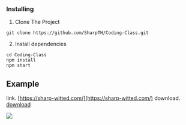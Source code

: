 ### Installing

1. Clone The Project
```
git clone https://github.com/SharpTH/Coding-Class.git
```
2. Install dependencies
```
cd Coding-Class
npm install
npm start
```
## Example
link. [https://sharp-witted.com/](https://sharp-witted.com/)
download. [download](https://sharp-witted.com/download)

![](https://github.com/SharpTH/Coding-Class/blob/main/app.png)
